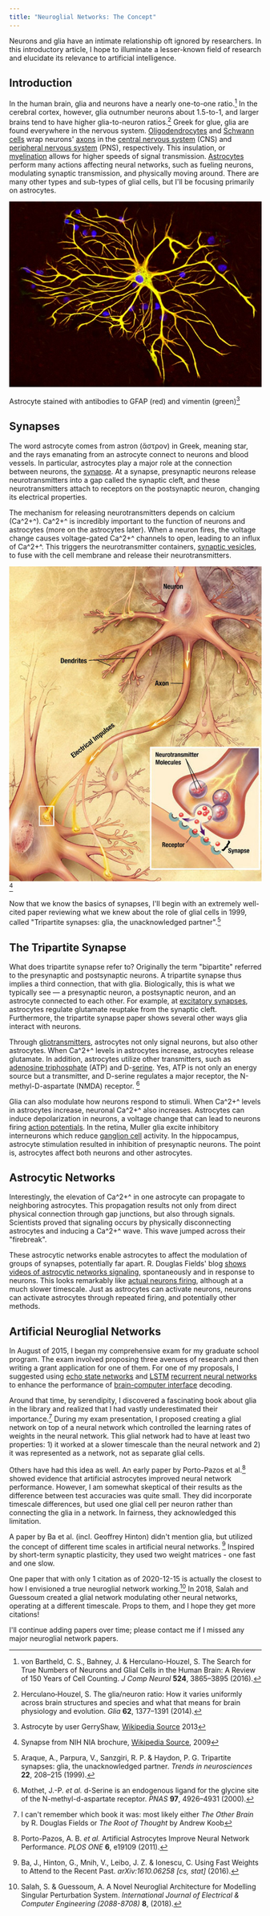 ```yaml
---
title: "Neuroglial Networks: The Concept"
---
```



Neurons and glia have an intimate relationship oft ignored by researchers. In this introductory article, I hope to illuminate a lesser-known field of research and elucidate its relevance to artificial intelligence. 

## Introduction

In the human brain, glia and neurons have a nearly one-to-one ratio.[^vonBartheld2018] In the cerebral cortex, however, glia outnumber neurons about 1.5-to-1, and larger brains tend to have higher glia-to-neuron ratios.[^Herculano-Houzel2014] Greek for glue, glia are found everywhere in the nervous system. [Oligodendrocytes](https://en.wikipedia.org/wiki/Oligodendrocyte) and [Schwann cells](https://en.wikipedia.org/wiki/Schwann_cell) wrap neurons' [axons](https://en.wikipedia.org/wiki/Axon) in the [central nervous system](https://en.wikipedia.org/wiki/Central_nervous_system) (CNS) and [peripheral nervous system](https://en.wikipedia.org/wiki/Peripheral_nervous_system) (PNS), respectively. This insulation, or [myelination](https://en.wikipedia.org/wiki/Myelin) allows for higher speeds of signal transmission. [Astrocytes](https://en.wikipedia.org/wiki/Astrocyte) perform many actions affecting neural networks, such as fueling neurons, modulating synaptic transmission, and physically moving around. There are many other types and sub-types of glial cells, but I'll be focusing primarily on astrocytes.

![astrocyte](astrocyte-gerryshaw.jpg) <figcaption>Astrocyte stained with antibodies to GFAP (red) and vimentin (green)[^astrocyte-gerryshaw]</figcaption>

## Synapses

The word astrocyte comes from astron (ἄστρον) in Greek, meaning star, and the rays emanating from an astrocyte connect to neurons and blood vessels. In particular, astrocytes play a major role at the connection between neurons, the [synapse](https://en.wikipedia.org/wiki/Synapse). At a synapse, presynaptic neurons release neurotransmitters into a gap called the synaptic cleft, and these neurotransmitters attach to receptors on the postsynaptic neuron, changing its electrical properties. 

The mechanism for releasing neurotransmitters depends on calcium (Ca^2+^). Ca^2+^ is incredibly important to the function of neurons and astrocytes (more on the astrocytes later). When a neuron fires, the voltage change causes voltage-gated Ca^2+^ channels to open, leading to an influx of Ca^2+^. This triggers the neurotransmitter containers, [synaptic vesicles](https://en.wikipedia.org/wiki/Synaptic_vesicle), to fuse with the cell membrane and release their neurotransmitters. 

![Synapse](synapse-nih.jpg)[^synapse-picture] 


Now that we know the basics of synapses, I'll begin with an extremely well-cited paper reviewing what we knew about the role of glial cells in 1999, called "Tripartite synapses: glia, the unacknowledged partner".[^tripartite1999]

## The Tripartite Synapse

What does tripartite synapse refer to? Originally the term "bipartite" referred to the presynaptic and postsynaptic neurons. A tripartite synapse thus implies a third connection, that with glia. Biologically, this is what we typically see — a presynaptic neuron, a postsynaptic neuron, and an astrocyte connected to each other. For example, at [excitatory synapses](https://en.wikipedia.org/wiki/Excitatory_synapse), astrocytes regulate glutamate reuptake from the synaptic cleft. Furthermore, the tripartite synapse paper shows several other ways glia interact with neurons.

Through [gliotransmitters](https://en.wikipedia.org/wiki/Gliotransmitter), astrocytes not only signal neurons, but also other astrocytes. When Ca^2+^ levels in astrocytes increase, astrocytes release glutamate. In addition, astrocytes utilize other transmitters, such as [adenosine triphosphate](https://en.wikipedia.org/wiki/Adenosine_triphosphate) (ATP) and D-[serine](https://en.wikipedia.org/wiki/Serine). Yes, ATP is not only an energy source but a transmitter, and D-serine regulates a major receptor, the N-methyl-D-aspartate (NMDA) receptor. [^d-serine2000]

Glia can also modulate how neurons respond to stimuli. When Ca^2+^ levels in astrocytes increase, neuronal Ca^2+^ also increases. Astrocytes can induce depolarization in neurons, a voltage change that can lead to neurons firing [action potentials](https://en.wikipedia.org/wiki/Action_potential). In the retina, Muller glia excite inhibitory interneurons which reduce [ganglion cell](https://en.wikipedia.org/wiki/Retinal_ganglion_cell) activity. In the hippocampus, astrocyte stimulation resulted in inhibition of presynaptic neurons. The point is, astrocytes affect both neurons and other astrocytes.

## Astrocytic Networks

Interestingly, the elevation of Ca^2+^ in one astrocyte can propagate to neighboring astrocytes. This propagation results not only from direct physical connection through gap junctions, but also through signals. Scientists proved that signaling occurs by physically disconnecting astrocytes and inducing a Ca^2+^ wave. This wave jumped across their "firebreak".

These astrocytic networks enable astrocytes to affect the modulation of groups of synapses, potentially far apart. R. Douglas Fields' blog [shows videos of astrocytic networks signaling](https://rdouglasfields.wordpress.com/2013/03/06/brain-cells-that-communicate-without-electricity-calcium-waves-in-glia/), spontaneously and in response to neurons. This looks remarkably like [actual neurons firing](https://www.youtube.com/watch?v=t3TaMU_qXMc), although at a much slower timescale. Just as astrocytes can activate neurons, neurons can activate astrocytes through repeated firing, and potentially other methods.

## Artificial Neuroglial Networks

In August of 2015, I began my comprehensive exam for my graduate school program. The exam involved proposing three avenues of research and then writing a grant application for one of them. For one of my proposals, I suggested using [echo state networks](http://www.scholarpedia.org/article/Echo_state_network) and [LSTM](https://colah.github.io/posts/2015-08-Understanding-LSTMs/) [recurrent neural networks](http://www.scholarpedia.org/article/Recurrent_neural_networks) to enhance the performance of [brain-computer interface](https://en.wikipedia.org/wiki/Brain%E2%80%93computer_interface) decoding. 

Around that time, by serendipity, I discovered a fascinating book about glia in the library and realized that I had vastly underestimated their importance.[^glia-book] During my exam presentation, I proposed creating a glial network on top of a neural network which controlled the learning rates of weights in the neural network. This glial network had to have at least two properties: 1) it worked at a slower timescale than the neural network and 2) it was represented as a network, not as separate glial cells.

Others have had this idea as well. An early paper by Porto-Pazos et al.[^porto-pazos2011] showed evidence that artificial astrocytes improved neural network performance. However, I am somewhat skeptical of their results as the difference between test accuracies was quite small. They did incorporate timescale differences, but used one glial cell per neuron rather than connecting the glia in a network. In fairness, they acknowledged this limitation.

A paper by Ba et al. (incl. Geoffrey Hinton) didn't mention glia, but utilized the concept of different time scales in artificial neural networks. [^ba-hinton2016] Inspired by short-term synaptic plasticity, they used two weight matrices - one fast and one slow.

One paper that with only 1 citation as of 2020-12-15 is actually the closest to how I envisioned a true neuroglial network working.[^salah2018] In 2018, Salah and Guessoum created a glial network modulating other neural networks, operating at a different timescale. Props to them, and I hope they get more citations!

I'll continue adding papers over time; please contact me if I missed any major neuroglial network papers.

[^synapse-picture]: Synapse from NIH NIA brochure, [Wikipedia Source](https://commons.wikimedia.org/wiki/File:Chemical_synapse_schema_cropped.jpg), 2009
[^astrocyte-gerryshaw]: Astrocyte by user GerryShaw, [Wikipedia Source](https://commons.wikimedia.org/wiki/File:Astrocyte5.jpg) 2013

[^glia-book]: I can't remember which book it was: most likely either *The Other Brain* by R. Douglas Fields or *The Root of Thought* by Andrew Koob

[^vonBartheld2018]: von Bartheld, C. S., Bahney, J. & Herculano-Houzel, S. The Search for True Numbers of Neurons and Glial Cells in the Human Brain: A Review of 150 Years of Cell Counting. *J Comp Neurol* **524**, 3865–3895 (2016).

[^Herculano-Houzel2014]: Herculano‐Houzel, S. The glia/neuron ratio: How it varies uniformly across brain structures and species and what that means for brain physiology and evolution. *Glia* **62**, 1377–1391 (2014).

[^tripartite1999]:  Araque, A., Parpura, V., Sanzgiri, R. P. & Haydon, P. G. Tripartite synapses: glia, the unacknowledged partner. *Trends in neurosciences* **22**, 208–215 (1999).
[^d-serine2000]: Mothet, J.-P. *et al.* d-Serine is an endogenous ligand for the glycine site of the N-methyl-d-aspartate receptor. *PNAS* **97**, 4926–4931 (2000).
[^porto-pazos2011]: Porto-Pazos, A. B. *et al.* Artificial Astrocytes Improve Neural Network Performance. *PLOS ONE* **6**, e19109 (2011).
[^ba-hinton2016]: Ba, J., Hinton, G., Mnih, V., Leibo, J. Z. & Ionescu, C. Using Fast Weights to Attend to the Recent Past. *arXiv:1610.06258 [cs, stat]* (2016).
[^salah2018]: Salah, S. & Guessoum, A. A Novel Neuroglial Architecture for Modelling Singular Perturbation System. *International Journal of Electrical & Computer Engineering (2088-8708)* **8**, (2018).